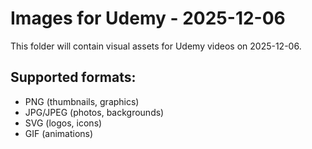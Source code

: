 # Images for Udemy - 2025-12-06

This folder will contain visual assets for Udemy videos on 2025-12-06.

## Supported formats:
- PNG (thumbnails, graphics)
- JPG/JPEG (photos, backgrounds)
- SVG (logos, icons)
- GIF (animations)
